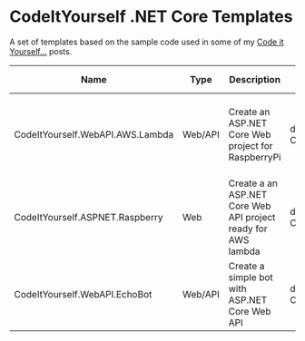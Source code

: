 # CodeItYourself .NET Core Templates

A set of templates based on the sample code used in some of my [Code it Yourself...](https://carlos.mendible.com) posts. 

Name | Type | Description | Installation | Usage | Related post
--- | --- | --- | --- | --- | ---
CodeItYourself.WebAPI.AWS.Lambda | Web/API | Create an ASP.NET Core Web project for RaspberryPi | dotnet new --install CodeItYourself.WebAPI.AWS.Lambda::* | dotnet new webapilambda | [Deploy your ASP.NET Core Web API to AWS Lambda](https://carlos.mendible.com/2017/07/04/deploy-your-asp-net-core-web-api-to-aws-lambda/)
CodeItYourself.ASPNET.Raspberry | Web | Create a an ASP.NET Core Web API project ready for AWS lambda | dotnet new --install CodeItYourself.ASPNET.Raspberry::* | dotnet new webrpi | [Step by step: Running ASP.NET Core on Raspberry Pi](https://carlos.mendible.com/2017/03/21/step-by-step-running-aspnet-core-on-raspberry-pi/)
CodeItYourself.WebAPI.EchoBot | Web/API | Create a simple bot with ASP.NET Core Web API | dotnet new --install CodeItYourself.WebAPI.EchoBot::* | dotnet new webechobot | [.NET Core and Microsoft Bot Framework](https://carlos.mendible.com/2016/09/11/netcore-and-microsoft-bot-framework/)